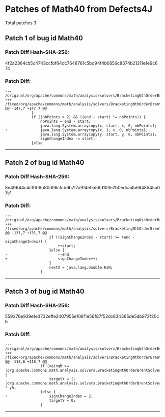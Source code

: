 
# Patches of Math40 from Defects4J 
Total patches 3
## Patch 1 of bug id Math40
### Patch Diff Hash-SHA-256:

4f2a2364cb5c4743ccfbf64dc7648761c5bd94f4b0856c8674b21211e1e9c674

### Patch Diff:
```
--- /original/org/apache/commons/math/analysis/solvers/BracketingNthOrderBrentSolver.java	
+++ /fixed/org/apache/commons/math/analysis/solvers/BracketingNthOrderBrentSolver.java	
@@ -147,7 +147,7 @@
 			}
 			if ((nbPoints > 2) && ((end - start) != nbPoints)) {
 				nbPoints = end - start;
-				java.lang.System.arraycopy(x, start, x, 0, nbPoints);
+				java.lang.System.arraycopy(x, 1, x, 0, nbPoints);
 				java.lang.System.arraycopy(y, start, y, 0, nbPoints);
 				signChangeIndex -= start;
 			}else
```


---
## Patch 2 of bug id Math40
### Patch Diff Hash-SHA-256:

8e49644c4c1006b80d06cfcb6b7f7a914e0a59d103e2b0edca4b6648545a07e1

### Patch Diff:
```
--- /original/org/apache/commons/math/analysis/solvers/BracketingNthOrderBrentSolver.java	
+++ /fixed/org/apache/commons/math/analysis/solvers/BracketingNthOrderBrentSolver.java	
@@ -131,7 +131,7 @@
 					if ((signChangeIndex - start) >= (end - signChangeIndex)) {
 						++start;
 					}else {
-						--end;
+						signChangeIndex++;
 					}
 					nextX = java.lang.Double.NaN;
 				}
```


---
## Patch 3 of bug id Math40
### Patch Diff Hash-SHA-256:

559376e939e1e3732effe2407955ef06f1e56f87f52dc834365de5db973f20cb

### Patch Diff:
```
--- /original/org/apache/commons/math/analysis/solvers/BracketingNthOrderBrentSolver.java	
+++ /fixed/org/apache/commons/math/analysis/solvers/BracketingNthOrderBrentSolver.java	
@@ -118,6 +118,7 @@
 				if (agingB >= (org.apache.commons.math.analysis.solvers.BracketingNthOrderBrentSolver.MAXIMAL_AGING)) {
 					targetY = (-(org.apache.commons.math.analysis.solvers.BracketingNthOrderBrentSolver.REDUCTION_FACTOR)) * yA;
 				}else {
+					signChangeIndex = 2;
 					targetY = 0;
 				}
```


---